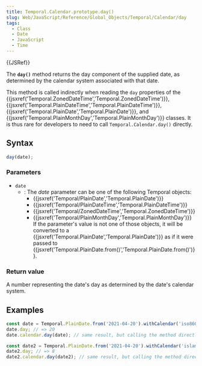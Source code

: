 ```yaml
---
title: Temporal.Calendar.prototype.day()
slug: Web/JavaScript/Reference/Global_Objects/Temporal/Calendar/day
tags:
  - Class
  - Date
  - JavaScript
  - Time
---
```

{{JSRef}}

The **`day()`** method returns the day component of the supplied date, as
determined by the calendar system associated with that date.

This method is called indirectly when reading the `day` properties of the
{{jsxref('Temporal.ZonedDateTime','Temporal.ZonedDateTime')}},
{{jsxref('Temporal.PlainDateTime','Temporal.PlainDateTime')}},
{{jsxref('Temporal.PlainDate','Temporal.PlainDate')}}, and
{{jsxref('Temporal.PlainMonthDay','Temporal.PlainMonthDay')}}
classes. It is thus rare for developers to need to call
`Temporal.Calendar.day()` directly.

## Syntax

```js
day(date);
```

### Parameters

- `date`
  - : The _date_ parameter can be one of the following Temporal objects:
    - {{jsxref('Temporal/PlainDate','Temporal.PlainDate')}}
    - {{jsxref('Temporal/PlainDateTime','Temporal.PlainDateTime')}}
    - {{jsxref('Temporal/ZonedDateTime','Temporal.ZonedDateTime')}}
    - {{jsxref('Temporal/PlainMonthDay','Temporal.PlainMonthDay')}}
      If the parameter's value is not one of those objects, it will be converted
      to a
      {{jsxref('Temporal.PlainDate','Temporal.PlainDate')}}
      as if it were passed to
      {{jsxref('Temporal.PlainDate.from()','Temporal.PlainDate.from()')}}.

### Return value

A number representing the date's day as determined by the date's calendar
system.

## Examples

```js
const date = Temporal.PlainDate.from('2021-04-20').withCalendar('iso8601');
date.day; // => 20
date.calendar.day(date); // same result, but calling the method directly

const date2 = Temporal.PlainDate.from('2021-04-20').withCalendar('islamic');
date2.day; // => 8
date2.calendar.day(date2); // same result, but calling the method directly
```
